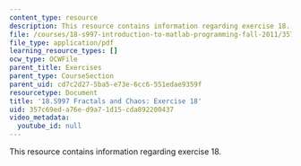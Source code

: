```yaml
---
content_type: resource
description: This resource contains information regarding exercise 18.
file: /courses/18-s997-introduction-to-matlab-programming-fall-2011/357c69eda76ed9a71d15cda892200437_MIT18_S997F11_Exercise_18.pdf
file_type: application/pdf
learning_resource_types: []
ocw_type: OCWFile
parent_title: Exercises
parent_type: CourseSection
parent_uid: cd7c2d27-5ba5-e73e-6cc6-551edae9359f
resourcetype: Document
title: '18.S997 Fractals and Chaos: Exercise 18'
uid: 357c69ed-a76e-d9a7-1d15-cda892200437
video_metadata:
  youtube_id: null
---
```

This resource contains information regarding exercise 18.